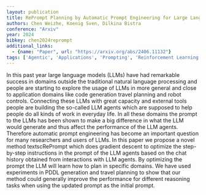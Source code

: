 ```yaml
---
layout: publication
title: RePrompt Planning by Automatic Prompt Engineering for Large Language Models Agents
authors: Chen Weizhe, Koenig Sven, Dilkina Bistra
conference: "Arxiv"
year: 2024
bibkey: chen2024reprompt
additional_links:
  - {name: "Paper", url: "https://arxiv.org/abs/2406.11132"}
tags: ['Agentic', 'Applications', 'Prompting', 'Reinforcement Learning', 'Tools', 'Training Techniques']
---
```

In this past year large language models (LLMs) have had remarkable success in domains outside the traditional natural language processing and people are starting to explore the usage of LLMs in more general and close to application domains like code generation travel planning and robot controls. Connecting these LLMs with great capacity and external tools people are building the so-called LLM agents which are supposed to help people do all kinds of work in everyday life. In all these domains the prompt to the LLMs has been shown to make a big difference in what the LLM would generate and thus affect the performance of the LLM agents. Therefore automatic prompt engineering has become an important question for many researchers and users of LLMs. In this paper we propose a novel method textscRePrompt which does gradient descent to optimize the step-by-step instructions in the prompt of the LLM agents based on the chat history obtained from interactions with LLM agents. By optimizing the prompt the LLM will learn how to plan in specific domains. We have used experiments in PDDL generation and travel planning to show that our method could generally improve the performance for different reasoning tasks when using the updated prompt as the initial prompt.
